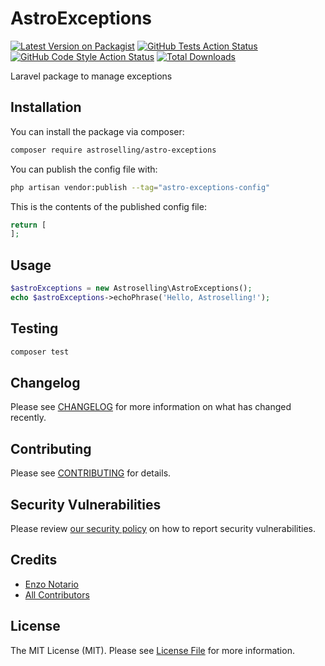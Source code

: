 # AstroExceptions

[![Latest Version on Packagist](https://img.shields.io/packagist/v/astroselling/astro-exceptions.svg?style=flat-square)](https://packagist.org/packages/astroselling/astro-exceptions)
[![GitHub Tests Action Status](https://img.shields.io/github/actions/workflow/status/astroselling/astro-exceptions/run-tests.yml?branch=main&label=tests&style=flat-square)](https://github.com/astroselling/astro-exceptions/actions?query=workflow%3Arun-tests+branch%3Amain)
[![GitHub Code Style Action Status](https://img.shields.io/github/actions/workflow/status/astroselling/astro-exceptions/fix-php-code-style-issues.yml?branch=main&label=code%20style&style=flat-square)](https://github.com/astroselling/astro-exceptions/actions?query=workflow%3A"Fix+PHP+code+style+issues"+branch%3Amain)
[![Total Downloads](https://img.shields.io/packagist/dt/astroselling/astro-exceptions.svg?style=flat-square)](https://packagist.org/packages/astroselling/astro-exceptions)

Laravel package to manage exceptions

## Installation

You can install the package via composer:

```bash
composer require astroselling/astro-exceptions
```

You can publish the config file with:

```bash
php artisan vendor:publish --tag="astro-exceptions-config"
```

This is the contents of the published config file:

```php
return [
];
```

## Usage

```php
$astroExceptions = new Astroselling\AstroExceptions();
echo $astroExceptions->echoPhrase('Hello, Astroselling!');
```

## Testing

```bash
composer test
```

## Changelog

Please see [CHANGELOG](CHANGELOG.md) for more information on what has changed recently.

## Contributing

Please see [CONTRIBUTING](CONTRIBUTING.md) for details.

## Security Vulnerabilities

Please review [our security policy](../../security/policy) on how to report security vulnerabilities.

## Credits

- [Enzo Notario](https://github.com/enzonotario)
- [All Contributors](../../contributors)

## License

The MIT License (MIT). Please see [License File](LICENSE.md) for more information.
